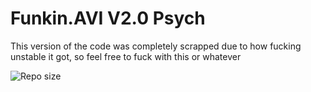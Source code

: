 # Funkin.AVI V2.0 Psych
This version of the code was completely scrapped due to how fucking unstable it got, so feel free to fuck with this or whatever

![Repo size](https://img.shields.io/github/repo-size/Dunkin-Funkin/Funkin.avi-v2.0-Psych)
